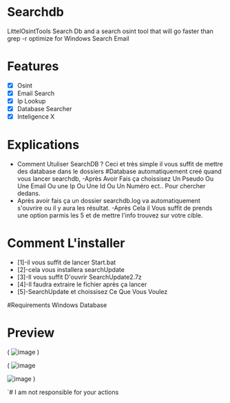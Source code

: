 # Searchdb
LittelOsintTools
Search Db and a search osint tool that will go faster than grep -r optimize for Windows
Search Email

# Features
 - [x] Osint
 - [x] Email Search
 - [x] Ip Lookup
 - [x] Database Searcher
 - [x] Inteligence X
 
# Explications
- Comment Utuliser SearchDB ? Ceci et très simple il vous suffit de mettre des database dans le dossiers #Database automatiquement creé quand vous lancer searchdb,
-Après Avoir Fais ça choissisez Un Pseudo Ou Une Email Ou une Ip Ou Une Id Ou Un Numéro ect.. Pour chercher dedans.
- Après avoir fais ça un dossier searchdb.log va automatiquement s'ouvrire ou il y aura les résultat.
-Après Cela il Vous suffit de prends une option parmis les 5 et de mettre l'info trouvez sur votre cible.

# Comment L'installer
- [1]-il vous suffit de lancer Start.bat
- [2]-cela vous installera searchUpdate 
- [3]-Il vous suffit D'ouvrir SearchUpdate2.7z
- [4]-Il faudra extraire le fichier après ça lancer
- [5]-SearchUpdate et choissisez  Ce Que Vous Voulez 



#Requirements
Windows
Database



# Preview
( ![image](https://user-images.githubusercontent.com/97897361/215256816-0f1ce4bd-c1cc-40f0-b20c-18778f4be9ed.png)
 )



( ![image](https://user-images.githubusercontent.com/97897361/215256855-ae1ca655-e075-45c2-9baa-bff908c7ba82.png)

![image](https://user-images.githubusercontent.com/97897361/215256871-257eec3c-f9f3-4451-b6bd-8be5d9c23243.png)
 )



`# I am not responsible for your actions
